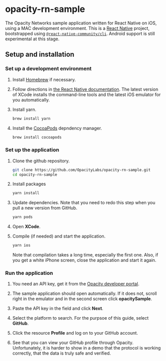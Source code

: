 # opacity-rn-sample

The Opacity Networks sample application written for React Native on iOS, using a MAC development environment.
This is a [React Native](https://reactnative.dev) project, bootstrapped using [`@react-native-community/cli`](https://github.com/react-native-community/cli).
Android support is still experimental at this stage.

## Setup and installation

### Set up a development environment

1. Install [Homebrew](https://brew.sh/) if necessary.

1. Follow directions in [the React Native documentation](https://reactnative.dev/docs/set-up-your-environment).
   The latest version of XCode installs the command-line tools and the latest iOS emulator for you automatically.

1. Install yarn.

   ```sh
   brew install yarn
   ```

1. Install the [CocoaPods](https://cocoapods.org/) depndency manager.

   ```sh
   brew install cocoapods
   ```

### Set up the application

1. Clone the github repository.

    ```sh
    git clone https://github.com/OpacityLabs/opacity-rn-sample.git
    cd opacity-rn-sample
    ```

1. Install packages

    ```sh
    yarn install
    ```

1. Update dependencies.
   Note that you need to redo this step when you pull a new version from GitHub.

   ```sh
   yarn pods
   ```

1. Open **XCode**. 

1. Compile (if needed) and start the application.

   ```sh
   yarn ios
   ```

   Note that compilation takes a long time, especially the first one.
   Also, if you get a white iPhone screen, close the application and start it again.

### Run the application

1. You need an API key, get it from the [Opacity developer portal](https://app.opacity.network).

1. The sample application should open automatically.
   If it does not, scroll right in the emulator and in the second screen click **opacitySample**.

1. Paste the API key in the field and click **Next**.

1. Select the platform to search.
   For the purpsoe of this guide, select **GitHub**.

1. Click the resource **Profile** and log on to your GitHub account.

1. See that you can view your GitHub profile through Opacity.
   Unfortunately, it is harder to show in a demo that the protocol is working correctly, that the data is truly safe and verified.
